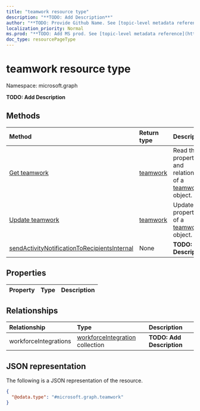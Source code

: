 ```yaml
---
title: "teamwork resource type"
description: "**TODO: Add Description**"
author: "**TODO: Provide Github Name. See [topic-level metadata reference](https://msgo.azurewebsites.net/add/document/guidelines/metadata.html#topic-level-metadata)**"
localization_priority: Normal
ms.prod: "**TODO: Add MS prod. See [topic-level metadata reference](https://msgo.azurewebsites.net/add/document/guidelines/metadata.html#topic-level-metadata)**"
doc_type: resourcePageType
---
```


# teamwork resource type

Namespace: microsoft.graph

**TODO: Add Description**

## Methods
|Method|Return type|Description|
|:---|:---|:---|
|[Get teamwork](../api/teamwork-get.md)|[teamwork](../resources/teamwork.md)|Read the properties and relationships of a [teamwork](../resources/teamwork.md) object.|
|[Update teamwork](../api/teamwork-update.md)|[teamwork](../resources/teamwork.md)|Update the properties of a [teamwork](../resources/teamwork.md) object.|
|[sendActivityNotificationToRecipientsInternal](../api/teamwork-sendactivitynotificationtorecipientsinternal.md)|None|**TODO: Add Description**|

## Properties
|Property|Type|Description|
|:---|:---|:---|

## Relationships
|Relationship|Type|Description|
|:---|:---|:---|
|workforceIntegrations|[workforceIntegration](../resources/workforceintegration.md) collection|**TODO: Add Description**|

## JSON representation
The following is a JSON representation of the resource.
<!-- {
  "blockType": "resource",
  "keyProperty": "id",
  "@odata.type": "microsoft.graph.teamwork",
  "baseType": "",
  "openType": false
}
-->
``` json
{
  "@odata.type": "#microsoft.graph.teamwork"
}
```

